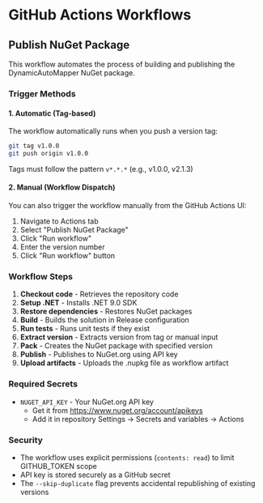# GitHub Actions Workflows

## Publish NuGet Package

This workflow automates the process of building and publishing the DynamicAutoMapper NuGet package.

### Trigger Methods

#### 1. Automatic (Tag-based)
The workflow automatically runs when you push a version tag:
```bash
git tag v1.0.0
git push origin v1.0.0
```

Tags must follow the pattern `v*.*.*` (e.g., v1.0.0, v2.1.3)

#### 2. Manual (Workflow Dispatch)
You can also trigger the workflow manually from the GitHub Actions UI:
1. Navigate to Actions tab
2. Select "Publish NuGet Package"
3. Click "Run workflow"
4. Enter the version number
5. Click "Run workflow" button

### Workflow Steps

1. **Checkout code** - Retrieves the repository code
2. **Setup .NET** - Installs .NET 9.0 SDK
3. **Restore dependencies** - Restores NuGet packages
4. **Build** - Builds the solution in Release configuration
5. **Run tests** - Runs unit tests if they exist
6. **Extract version** - Extracts version from tag or manual input
7. **Pack** - Creates the NuGet package with specified version
8. **Publish** - Publishes to NuGet.org using API key
9. **Upload artifacts** - Uploads the .nupkg file as workflow artifact

### Required Secrets

- `NUGET_API_KEY` - Your NuGet.org API key
  - Get it from https://www.nuget.org/account/apikeys
  - Add it in repository Settings → Secrets and variables → Actions

### Security

- The workflow uses explicit permissions (`contents: read`) to limit GITHUB_TOKEN scope
- API key is stored securely as a GitHub secret
- The `--skip-duplicate` flag prevents accidental republishing of existing versions
